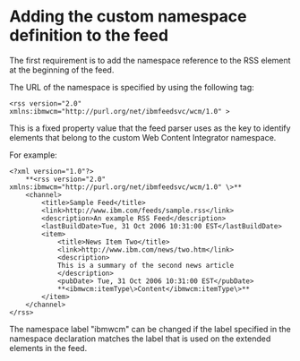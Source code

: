 # Adding the custom namespace definition to the feed

The first requirement is to add the namespace reference to the RSS element at the beginning of the feed.

The URL of the namespace is specified by using the following tag:

```
<rss version="2.0" xmlns:ibmwcm="http://purl.org/net/ibmfeedsvc/wcm/1.0" >
```

This is a fixed property value that the feed parser uses as the key to identify elements that belong to the custom Web Content Integrator namespace.

For example:

```
<?xml version="1.0"?>
	**<rss version="2.0" xmlns:ibmwcm="http://purl.org/net/ibmfeedsvc/wcm/1.0" \>**
	<channel>
		<title>Sample Feed</title>
		<link>http://www.ibm.com/feeds/sample.rss</link>
		<description>An example RSS Feed</description>
		<lastBuildDate>Tue, 31 Oct 2006 10:31:00 EST</lastBuildDate>
		<item>
			<title>News Item Two</title>
			<link>http://www.ibm.com/news/two.htm</link>
			<description>
			This is a summary of the second news article
			</description>
			<pubDate> Tue, 31 Oct 2006 10:31:00 EST</pubDate>
			**<ibmwcm:itemType\>Content</ibmwcm:itemType\>**
		</item>
	</channel>
</rss>
```

The namespace label "ibmwcm" can be changed if the label specified in the namespace declaration matches the label that is used on the extended elements in the feed.



